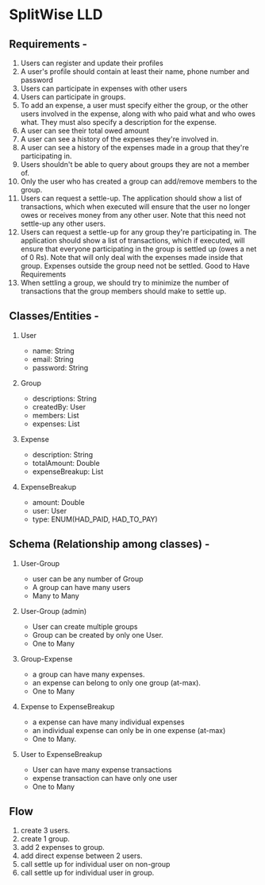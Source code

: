 # SplitWise LLD


## Requirements -

1. Users can register and update their profiles
2. A user's profile should contain at least their name, phone number and password
3. Users can participate in expenses with other users
4. Users can participate in groups.
5. To add an expense, a user must specify either the group, or 
   the other users involved in the expense, along with who paid what and who owes what. 
   They must also specify a description for the expense.
6. A user can see their total owed amount
7. A user can see a history of the expenses they're involved in.
8. A user can see a history of the expenses made in a group that they're participating in.
9. Users shouldn't be able to query about groups they are not a member of.
10. Only the user who has created a group can add/remove members to the group.
11. Users can request a settle-up. The application should show a list of transactions, 
    which when executed will ensure that the user no longer owes or receives money from any other user. 
    Note that this need not settle-up any other users. 
12. Users can request a settle-up for any group they're participating in. 
    The application should show a list of transactions, 
    which if executed, will ensure that everyone participating in the group is settled up (owes a net of 0 Rs). 
    Note that will only deal with the expenses made inside that group. Expenses outside the group need not be settled. 
    Good to Have Requirements 
13. When settling a group, we should try to minimize the number of transactions that the group members should make to settle up.


## Classes/Entities -

1. User
   - name: String
   - email: String
   - password: String

2. Group
   - descriptions: String
   - createdBy: User
   - members: List<User>
   - expenses: List<Expense>

3. Expense
   - description: String
   - totalAmount: Double
   - expenseBreakup: List<ExpenseBreakup>

4. ExpenseBreakup
   - amount: Double
   - user: User
   - type: ENUM(HAD_PAID, HAD_TO_PAY)


## Schema (Relationship among classes) -

1. User-Group
   - user can be any number of Group
   - A group can have many users
   - Many to Many

2. User-Group (admin)
   - User can create multiple groups
   - Group can be created by only one User.
   - One to Many

3. Group-Expense
   - a group can have many expenses.
   - an expense can belong to only one group (at-max).
   - One to Many

4. Expense to ExpenseBreakup
   - a expense can have many individual expenses
   - an individual expense can only be in one expense (at-max)
   - One to Many.

5. User to ExpenseBreakup
   - User can have many expense transactions
   - expense transaction can have only one user
   - One to Many


## Flow

1. create 3 users.
2. create 1 group.
3. add 2 expenses to group.
4. add direct expense between 2 users.
5. call settle up for individual user on non-group
6. call settle up for individual user in group.
